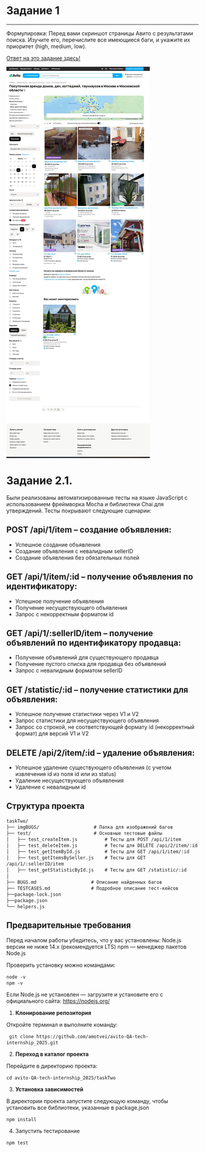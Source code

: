 # Задание 1
----------------------------------------------
Формулировка: Перед вами скриншот страницы Авито с результатами поиска. Изучите его, перечислите все имеющиеся баги, и укажите их приоритет (high, medium, low).

[Ответ на это задание здесь!](taskOne/BugReport.md)

![](taskOne/taskOnePage/taskOnePages.jpg)

# Задание 2.1.

Были реализованы автоматизированные тесты на языке JavaScript с использованием фреймворка Mocha и библиотеки Chai для утверждений. Тесты покрывают следующие сценарии:
## POST /api/1/item – создание объявления:
- Успешное создание объявления
- Создание объявления с невалидным sellerID
- Создание объявления без обязательных полей
## GET /api/1/item/:id – получение объявления по идентификатору:
- Успешное получение объявления
- Получение несуществующего объявления
- Запрос с некорректным форматом id
## GET /api/1/:sellerID/item – получение объявлений по идентификатору продавца:
- Получение объявлений для существующего продавца
- Получение пустого списка для продавца без объявлений
- Запрос с невалидным форматом sellerID
## GET /statistic/:id – получение статистики для объявления:
- Успешное получение статистики через V1 и V2
- Запрос статистики для несуществующего объявления
- Запрос со строкой, не соответствующей формату id (некорректный формат) для версий V1 и V2
## DELETE /api/2/item/:id – удаление объявления:
- Успешное удаление существующего объявления (с учетом извлечения id из поля id или из status)
- Удаление несуществующего объявления
- Удаление с невалидным id

## Структура проекта
```
taskTwo/
├── imgBUGS/                    # Папка для изображений багов
├── test/                       # Основные тестовые файлы
│   ├── test_createItem.js          # Тесты для POST /api/1/item
│   ├── test_deleteItem.js          # Тесты для DELETE /api/2/item/:id
│   ├── test_getItemById.js         # Тесты для GET /api/1/item/:id
│   ├── test_getItemsBySeller.js    # Тесты для GET /api/1/:sellerID/item
│   ├── test_getStatisticById.js    # Тесты для GET /statistic/:id
│
├── BUGS.md                    # Описание найденных багов
├── TESTCASES.md               # Подробное описание тест-кейсов
├──package-lock.json
├──package.json
└── helpers.js             
```
## Предварительные требования
Перед началом работы убедитесь, что у вас установлены:
Node.js версии не ниже 14.x (рекомендуется LTS)
npm — менеджер пакетов Node.js

Проверить установку можно командами:
```
node -v
npm -v
```
Если Node.js не установлен — загрузите и установите его с официального сайта: https://nodejs.org/

1. **Клонирование репозитория**

Откройте терминал и выполните команду:
   ```
    git clone https://github.com/amotvei/avito-QA-tech-internship_2025.git
   ```

2. **Переход в каталог проекта**

Перейдите в директорию проекта:
```
cd avito-QA-tech-internship_2025/taskTwo
```

3. **Установка зависимостей**

В директории проекта запустите следующую команду, чтобы установить все библиотеки, указанные в package.json 
```
npm install
```

4. Запустить тестирование
```
npm test

```
   

